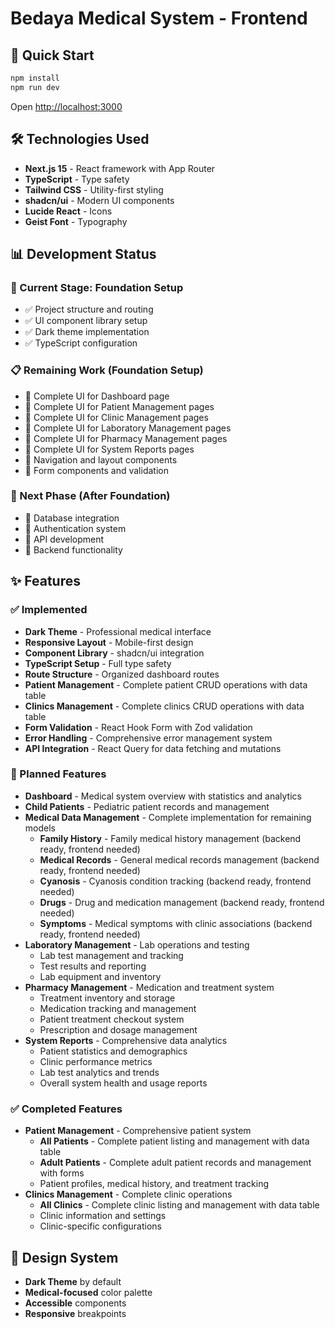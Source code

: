 # Bedaya Medical System - Frontend

## 🚀 Quick Start

```bash
npm install
npm run dev
```

Open [http://localhost:3000](http://localhost:3000)

## 🛠️ Technologies Used

- **Next.js 15** - React framework with App Router
- **TypeScript** - Type safety
- **Tailwind CSS** - Utility-first styling
- **shadcn/ui** - Modern UI components
- **Lucide React** - Icons
- **Geist Font** - Typography

## 📊 Development Status

### 🎯 Current Stage: **Foundation Setup**

- ✅ Project structure and routing
- ✅ UI component library setup
- ✅ Dark theme implementation
- ✅ TypeScript configuration

### 📋 Remaining Work (Foundation Setup)

- 🚧 Complete UI for Dashboard page
- 🚧 Complete UI for Patient Management pages
- 🚧 Complete UI for Clinic Management pages
- 🚧 Complete UI for Laboratory Management pages
- 🚧 Complete UI for Pharmacy Management pages
- 🚧 Complete UI for System Reports pages
- 🚧 Navigation and layout components
- 🚧 Form components and validation

### 🚀 Next Phase (After Foundation)

- 🚧 Database integration
- 🚧 Authentication system
- 🚧 API development
- 🚧 Backend functionality

## ✨ Features

### ✅ Implemented

- **Dark Theme** - Professional medical interface
- **Responsive Layout** - Mobile-first design
- **Component Library** - shadcn/ui integration
- **TypeScript Setup** - Full type safety
- **Route Structure** - Organized dashboard routes
- **Patient Management** - Complete patient CRUD operations with data table
- **Clinics Management** - Complete clinics CRUD operations with data table
- **Form Validation** - React Hook Form with Zod validation
- **Error Handling** - Comprehensive error management system
- **API Integration** - React Query for data fetching and mutations

### 🚧 Planned Features

- **Dashboard** - Medical system overview with statistics and analytics
- **Child Patients** - Pediatric patient records and management
- **Medical Data Management** - Complete implementation for remaining models
  - **Family History** - Family medical history management (backend ready, frontend needed)
  - **Medical Records** - General medical records management (backend ready, frontend needed)
  - **Cyanosis** - Cyanosis condition tracking (backend ready, frontend needed)
  - **Drugs** - Drug and medication management (backend ready, frontend needed)
  - **Symptoms** - Medical symptoms with clinic associations (backend ready, frontend needed)
- **Laboratory Management** - Lab operations and testing
  - Lab test management and tracking
  - Test results and reporting
  - Lab equipment and inventory
- **Pharmacy Management** - Medication and treatment system
  - Treatment inventory and storage
  - Medication tracking and management
  - Patient treatment checkout system
  - Prescription and dosage management
- **System Reports** - Comprehensive data analytics
  - Patient statistics and demographics
  - Clinic performance metrics
  - Lab test analytics and trends
  - Overall system health and usage reports

### ✅ Completed Features

- **Patient Management** - Comprehensive patient system
  - **All Patients** - Complete patient listing and management with data table
  - **Adult Patients** - Complete adult patient records and management with forms
  - Patient profiles, medical history, and treatment tracking
- **Clinics Management** - Complete clinic operations
  - **All Clinics** - Complete clinic listing and management with data table
  - Clinic information and settings
  - Clinic-specific configurations

## 🎨 Design System

- **Dark Theme** by default
- **Medical-focused** color palette
- **Accessible** components
- **Responsive** breakpoints
